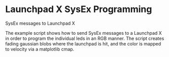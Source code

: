 # Launchpad X SysEx Programming
SysEx messages to Launchpad X

The example script shows how to send SysEx messages to a Launchpad X in order to program the individual leds in an RGB manner. 
The script creates fading gaussian blobs where the launchpad is hit, and the color is mapped to velocity via a matplotlib cmap.
